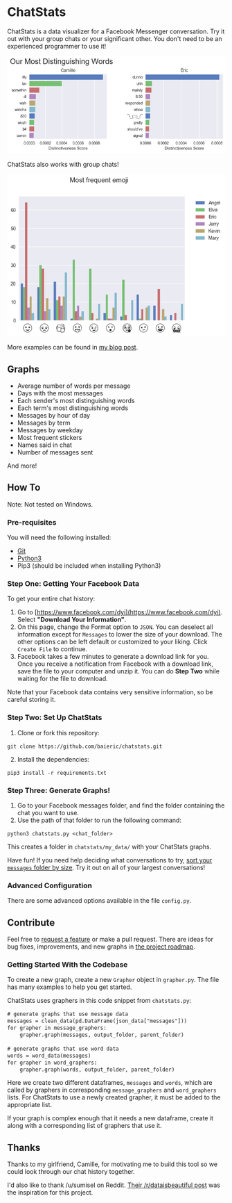 # ChatStats

ChatStats is a data visualizer for a Facebook Messenger conversation. Try it out with your group chats or your significant other. You don't need to be an experienced programmer to use it!

![Graph of our most distinguishing words](examples/our-most-distinguishing-words.png "Graph of our most distinguishing words")

ChatStats also works with group chats!

![Graph of most frequent emoji](examples/most-frequent-emoji.png "Graph of most frequent emoji")

More examples can be found in [my blog post](http://ericbai.co/2018/05/10/i-made-some-data-visualizations-for-my-girlfriend/).

## Graphs

* Average number of words per message
* Days with the most messages
* Each sender's most distinguishing words
* Each term's most distinguishing words
* Messages by hour of day
* Messages by term
* Messages by weekday
* Most frequent stickers
* Names said in chat
* Number of messages sent

And more!

## How To

Note: Not tested on Windows.

### Pre-requisites

You will need the following installed:

* [Git](https://git-scm.com/book/en/v2/Getting-Started-Installing-Git)
* [Python3](https://www.python.org/getit/)
* Pip3 (should be included when installing Python3)

### Step One: Getting Your Facebook Data

To get your entire chat history:

1. Go to [https://www.facebook.com/dyi](https://www.facebook.com/dyi). Select **"Download Your Information"**.
2. On this page, change the Format option to `JSON`. You can deselect all information except for `Messages` to lower the size of your download. The other options can be left default or customized to your liking. Click `Create File` to continue.
3. Facebook takes a few minutes to generate a download link for you. Once you receive a notification from Facebook with a download link, save the file to your computer and unzip it. You can do **Step Two** while waiting for the file to download.

Note that your Facebook data contains very sensitive information, so be careful storing it.

### Step Two: Set Up ChatStats

1. Clone or fork this repository:
```
git clone https://github.com/baieric/chatstats.git
```
2. Install the dependencies:
```
pip3 install -r requirements.txt
```

### Step Three: Generate Graphs!

1. Go to your Facebook messages folder, and find the folder containing the chat you want to use.
2. Use the path of that folder to run the following command:
```
python3 chatstats.py <chat_folder>
```
This creates a folder in `chatstats/my_data/` with your ChatStats graphs.

Have fun! If you need help deciding what conversations to try, [sort your `messages` folder by size](http://dailymactips.com/display-the-size-of-all-your-folders-in-the-mac-finder-window/). Try it out on all of your largest conversations!

### Advanced Configuration

There are some advanced options available in the file `config.py`.

## Contribute

Feel free to [request a feature](https://github.com/baieric/chatstats/issues/new) or make a pull request. There are ideas for bug fixes, improvements, and new graphs in [the project roadmap](https://github.com/baieric/chatstats/blob/master/ROADMAP.md).

### Getting Started With the Codebase

To create a new graph, create a new `Grapher` object in `grapher.py`. The file has many examples to help you get started.

ChatStats uses graphers in this code snippet from `chatstats.py`:
```
# generate graphs that use message data
messages = clean_data(pd.DataFrame(json_data["messages"]))
for grapher in message_graphers:
    grapher.graph(messages, output_folder, parent_folder)

# generate graphs that use word data
words = word_data(messages)
for grapher in word_graphers:
    grapher.graph(words, output_folder, parent_folder)
```

Here we create two different dataframes, `messages` and `words`, which are called by graphers in corresponding `message_graphers` and `word_graphers` lists. For ChatStats to use a newly created grapher, it must be added to the appropriate list.

If your graph is complex enough that it needs a new dataframe, create it along with a corresponding list of graphers that use it.

## Thanks

Thanks to my girlfriend, Camille, for motivating me to build this tool so we could look through our chat history together.

I'd also like to thank /u/sumisel on Reddit. [Their /r/dataisbeautiful post](https://www.reddit.com/r/dataisbeautiful/comments/8br5hq/made_this_for_my_bf_on_our_one_year_anniversary_oc/) was the inspiration for this project.
